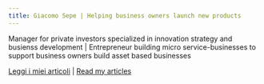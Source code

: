 ```yaml
---
title: Giacomo Sepe | Helping business owners launch new products
---
```


Manager for private investors specialized in innovation strategy and busienss development | Entrepreneur building micro service-businesses to support business owners build asset based businesses

[Leggi i miei articoli](https://valoreintangibile.beehiiv.com) | [Read my articles](https://giacomosepe.substack.com)

<!--  Manager specialized in grwoing portfolio companies, business units, and technology products for private equity investors and family offices

Mr Sepe has 15 years of experience in business management, sales, and digital strategy, having worked for some of the largest financial institutions in the world and having been supporting small and medium entrepreneurs on financing, R&D, and digital development
-->
